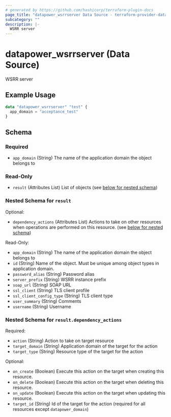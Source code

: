 ```yaml
---
# generated by https://github.com/hashicorp/terraform-plugin-docs
page_title: "datapower_wsrrserver Data Source - terraform-provider-datapower"
subcategory: ""
description: |-
  WSRR server
---
```


# datapower_wsrrserver (Data Source)

WSRR server

## Example Usage

```terraform
data "datapower_wsrrserver" "test" {
  app_domain = "acceptance_test"
}
```

<!-- schema generated by tfplugindocs -->
## Schema

### Required

- `app_domain` (String) The name of the application domain the object belongs to

### Read-Only

- `result` (Attributes List) List of objects (see [below for nested schema](#nestedatt--result))

<a id="nestedatt--result"></a>
### Nested Schema for `result`

Optional:

- `dependency_actions` (Attributes List) Actions to take on other resources when operations are performed on this resource. (see [below for nested schema](#nestedatt--result--dependency_actions))

Read-Only:

- `app_domain` (String) The name of the application domain the object belongs to
- `id` (String) Name of the object. Must be unique among object types in application domain.
- `password_alias` (String) Password alias
- `server_prefix` (String) WSRR instance prefix
- `soap_url` (String) SOAP URL
- `ssl_client` (String) TLS client profile
- `ssl_client_config_type` (String) TLS client type
- `user_summary` (String) Comments
- `username` (String) Username

<a id="nestedatt--result--dependency_actions"></a>
### Nested Schema for `result.dependency_actions`

Required:

- `action` (String) Action to take on target resource
- `target_domain` (String) Application domain of the target for the action
- `target_type` (String) Resource type of the target for the action

Optional:

- `on_create` (Boolean) Execute this action on the target when creating this resource.
- `on_delete` (Boolean) Execute this action on the target when deleting this resource.
- `on_update` (Boolean) Execute this action on the target when updating this resource.
- `target_id` (String) Id of the target for the action (required for all resources except `datapower_domain`)
